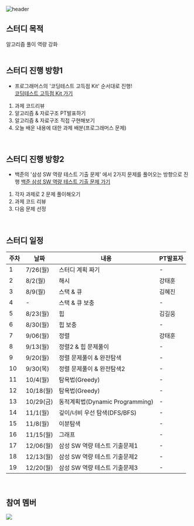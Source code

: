 ![header](https://capsule-render.vercel.app/api?type=waving&color=gradient&height=200&section=header&text=GUMI1+ALGO+STUDY&fontSize=50&fontAlignY=40&fontAlign=35)

## 스터디 목적

알고리즘 풀이 역량 강화   
<br/>

## 스터디 진행 방향1

* 프로그래머스의 '코딩테스트 고득점 Kit' 순서대로 진행!  
  <a href="https://programmers.co.kr/learn/challenges">코딩테스트 고득점 Kit 가기</a>

1. 과제 코드리뷰
2. 알고리즘 & 자료구조 PT발표하기
3. 알고리즘 & 자료구조 직접 구현해보기
4. 오늘 배운 내용에 대한 과제 배분(프로그래머스 문제)
<br/>

## 스터디 진행 방향2

* 백준의 '삼성 SW 역량 테스트 기출 문제' 에서 2가지 문제를 풀어오는 방향으로 진행
  <a href="https://www.acmicpc.net/workbook/view/1152">백준 삼성 SW 역량 테스트 기출 문제 가기</a>
  
1. 각자 과제로 2 문제 풀이해오기
2. 과제 코드 리뷰
3. 다음 문제 선정
<br/>

## 스터디 일정

| 주차 | 날짜     | 내용                            | PT발표자 |
| ---- | -------- | ------------------------------- | -------- |
| 1    | 7/26(월) | 스터디 계획 짜기                | -        |
| 2    | 8/2(월)  | 해시                            | 강태훈   |
| 3    | 8/9(월)  | 스택 & 큐                       | 김혜진   |
| 4    | -        | 스택 & 큐 보충                  | -       |
| 5    | 8/23(월) | 힙                              | 김길웅   |
| 6    | 8/30(월) | 힙 보충                         | -       |
| 7    | 9/06(월) | 정렬                            | 강태훈   |
| 8    | 9/13(월) | 정렬2 & 힙 문제풀이              | -       |
| 9    | 9/20(월) | 정렬 문제풀이 & 완전탐색         | -        |
| 10   | 9/30(목) | 정렬 문제풀이 & 완전탐색2        | -        |
| 11   | 10/4(월) | 탐욕법(Greedy)                  | -        |
| 12   | 10/18(월)| 탐욕법(Greedy)                  | -        |
| 13   | 10/29(금)| 동적계획법(Dynamic Programming) | -        |
| 14   | 11/1(월) | 깊이/너비 우선 탐색(DFS/BFS)    | -        |
| 15   | 11/8(월) | 이분탐색                        | -        |
| 16   | 11/15(월)| 그래프                          | -        |
| 17   | 12/06(월)| 삼성 SW 역량 테스트 기출문제1    | -        |
| 18   | 12/13(월)| 삼성 SW 역량 테스트 기출문제2    | -        |
| 19   | 12/20(월)| 삼성 SW 역량 테스트 기출문제3    | -        |
<br/>

## 참여 멤버
<a href="https://github.com/kgw012/GUMI1_ALGO_STUDY/graphs/contributors">
  <img src="https://contrib.rocks/image?repo=kgw012/GUMI1_ALGO_STUDY" />
</a>
